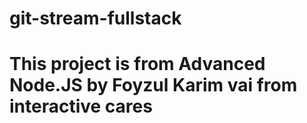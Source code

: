 # git-stream-fullstack
# This project is from Advanced Node.JS by Foyzul Karim vai from interactive cares